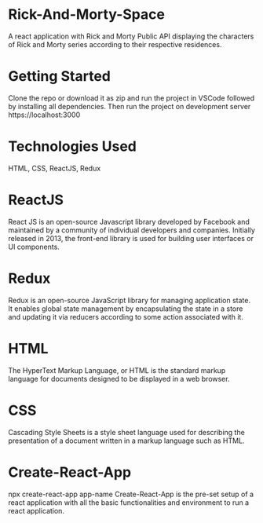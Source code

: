 # Rick-And-Morty-Space
A react application with Rick and Morty Public API displaying the characters of Rick and Morty series according to their respective residences.
# Getting Started
Clone the repo or download it as zip and run the project in VSCode followed by installing all dependencies. Then run the project on development server https://localhost:3000
# Technologies Used
HTML, CSS, ReactJS, Redux 
# ReactJS
React JS is an open-source Javascript library developed by Facebook and maintained by a community of individual developers and companies. Initially released in 2013, the front-end library is used for building user interfaces or UI components.
# Redux
Redux is an open-source JavaScript library for managing application state. It enables global state management by encapsulating the state in a store and updating it via reducers according to some action associated with it.
# HTML
The HyperText Markup Language, or HTML is the standard markup language for documents designed to be displayed in a web browser.
# CSS
Cascading Style Sheets is a style sheet language used for describing the presentation of a document written in a markup language such as HTML.
# Create-React-App
npx create-react-app app-name
Create-React-App is the pre-set setup of a react application with all the basic functionalities and environment to run a react application. 
